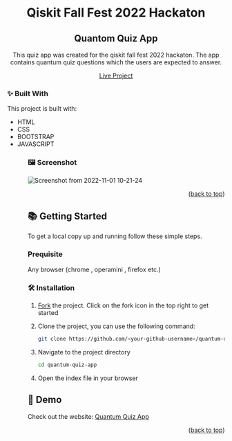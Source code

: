 <div id="top"></div>

<div align="center">
  <h1>Qiskit Fall Fest 2022 Hackaton</h1>
  <h2>Quantom Quiz App </h2>
  <p>This quiz app was created for the qiskit fall fest 2022 hackaton. The app contains quantum quiz questions which the users are expected to answer. </p>

  <p  align="center">
    <a href="https://qiskitquiz.netlify.app/">Live Project</a>
  </p>

 <!-- <img alt="GitHub Repo stars" src="https://img.shields.io/github/stars/JC-Coder/quantum-quiz-app">
  <img alt="contributors" src="https://img.shields.io/github/contributors/JC-Coder/quantum-quiz-app">
  <img alt="GitHub Repo forks" src="https://img.shields.io/github/forks/JC-Coder/quantum-quiz-app">
  <img alt="issues" src="https://img.shields.io/github/issues/JC-Coder/quantum-quiz-app"> </br> -->

</div>

### ✨ Built With

This project is built with:
<ul>
  <li> HTML </li>
  <li> CSS </li>
  <li> BOOTSTRAP </li>
  <li> JAVASCRIPT </li>
<ul>

### 🖼️ Screenshot

![Screenshot from 2022-11-01 10-21-24](https://user-images.githubusercontent.com/99423608/199208330-5782ef9d-7c6b-4035-a491-531e09c61241.png)


<p align="right">(<a href="#top">back to top</a>)</p>

## 📚 Getting Started

To get a local copy up and running follow these simple steps.

### Prequisite 
Any browser (chrome , operamini , firefox etc.)

### 🛠️ Installation

1. [Fork](https://github.com/JC-Coder/quantum-quiz-app/fork) the project. Click on the fork icon in the top right to get started
2. Clone the project, you can use the following command:

   ```bash
   git clone https://github.com/<your-github-username>/quantum-quiz-app
   ```

3. Navigate to the project directory

   ```bash
   cd quantum-quiz-app
   ```

4. Open the index file in your browser 

## 🎨 Demo

Check out the website: [Quantum Quiz App](https://qiskitquiz.netlify.app/)

<p align="right">(<a href="#top">back to top</a>)</p>
